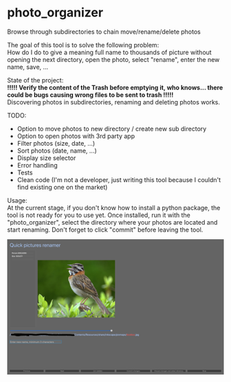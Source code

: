 # photo_organizer
Browse through subdirectories to chain move/rename/delete photos

The goal of this tool is to solve the following problem:  
How do I do to give a meaning full name to thousands of picture without opening the next directory, open the photo, select "rename", enter the new name, save, ...

State of the project:  
**!!!!! Verify the content of the Trash before emptying it, who knows... there could be bugs causing wrong files to be sent to trash !!!!!**  
Discovering photos in subdirectories, renaming and deleting photos works.

TODO:  
* Option to move photos to new directory / create new sub directory
* Option to open photos with 3rd party app
* Filter photos (size, date, ...)
* Sort photos (date, name, ...)
* Display size selector
* Error handling
* Tests
* Clean code (I'm not a developer, just writing this tool because I couldn't find existing one on the market)

Usage:  
At the current stage, if you don't know how to install a python package, the tool is not ready for you to use yet.
Once installed, run it with the "photo_organizer", select the directory where your photos are located and start renaming.  Don't forget to click "commit" before leaving the tool.

![Screenshot](screenshots/Screenshot1.png?raw=true "Screenshot")